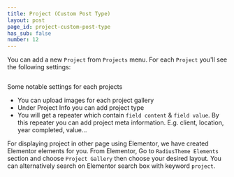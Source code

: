 ```yaml
---
title: Project (Custom Post Type)
layout: post
page_id: project-custom-post-type
has_sub: false
number: 12
---
```


You can add a new `Project` from `Projects` menu. For each `Project` you'll see the following settings:

<img alt="" src="{{ 'assets/images/cpt/project.jpg' | relative_url }}">

Some notable settings for each projects

* You can upload images for each project gallery
* Under Project Info you can add project type
* You will get a repeater which contain `field content` & `field value`. By this repeater you can add project meta information. E.g. client, location, year completed, value...


For displaying project in other page using Elementor, we have created Elementor elements for you.
From Elementor, Go to `RadiusTheme Elements` section and choose `Project Gallery` then choose your desired layout. You can alternatively search on Elementor search box with keyword `project`.

<img alt="" src="{{ 'assets/images/cpt/project-elementor.jpg' | relative_url }}">





